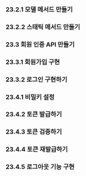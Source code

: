 ### 23.2.1 모델 메서드 만들기

### 23.2.2 스태틱 메서드 만들기

### 23.3 회원 인증 API 만들기

### 23.3.1 회원가입 구현

### 23.3.2 로그인 구현하기

### 23.4.1 비밀키 설정

### 23.4.2 토큰 발급하기

### 23.4.3 토큰 검증하기

### 23.4.4 토큰 재발급하기

### 23.4.5 로그아웃 기능 구현
